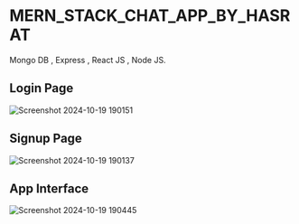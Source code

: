 # MERN_STACK_CHAT_APP_BY_HASRAT
Mongo DB , Express , React JS , Node JS.

<h2>Login Page</h2>

![Screenshot 2024-10-19 190151](https://github.com/user-attachments/assets/3ccc28c0-6adc-472f-afdd-14e4e7f59fcc)

<h2>Signup Page</h2>

![Screenshot 2024-10-19 190137](https://github.com/user-attachments/assets/4810e406-802d-458d-9c15-bc60ad3b039d)

<h2>App Interface</h2>

![Screenshot 2024-10-19 190445](https://github.com/user-attachments/assets/143508cd-6f64-4459-9a17-cc0b42f31fbd)
